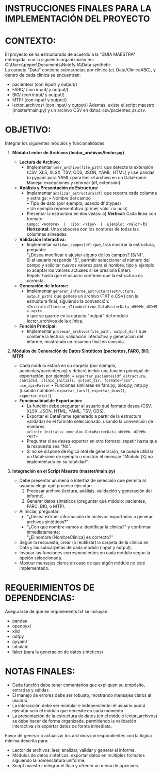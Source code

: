 # INSTRUCCIONES FINALES PARA LA IMPLEMENTACIÓN DEL PROYECTO

# CONTEXTO:
El proyecto se ha estructurado de acuerdo a la "GUÍA MAESTRA" entregada, con la siguiente organización en:
  C:\Users\pepec\Documents\Notefy IA\Data synthetic\
La carpeta "Data" contiene subcarpetas por clínica (ej. Data/ClinicaABC), y dentro de cada clínica se encuentran:
  - pacientes/ (con input/ y output/)
  - FARC/ (con input/ y output/)
  - BIO/ (con input/ y output/)
  - MTP/ (con input/ y output/)
  - lector_archivos/ (con input/ y output/)
Además, existe el script maestro (master/main.py) y un archivo CSV en datos_csv/pacientes_ss.csv.

# OBJETIVO:
Integrar los siguientes módulos y funcionalidades:
1. **Módulo Lector de Archivos (lector_archivos/lector.py)**
   - **Lectura de Archivo:**
     - Implementar `leer_archivo(file_path)` que detecte la extensión (CSV, XLS, XLSX, TSV, ODS, JSON, YAML, HTML) y use pandas (o pyyaml para YAML) para leer el archivo en un DataFrame. Manejar excepciones y retornar (df, extensión).
   - **Análisis y Presentación de Estructura:**
     - Implementar `analizar_estructura(df)` que recorra cada columna y extraiga: 
         • Nombre del campo  
         • Tipo de dato (por ejemplo, usando df.dtypes)  
         • Un ejemplo representativo (primer valor no nulo)
     - Presentar la estructura en dos vistas:
         a) **Vertical:** Cada línea con formato:  
            `Campo: <Nombre>  |  Tipo: <Tipo>  |  Ejemplo: <Valor>`
         b) **Horizontal:** Una cabecera con los nombres de todas las columnas alineadas.
   - **Validación Interactiva:**
     - Implementar `validar_campos(df)` que, tras mostrar la estructura, pregunte:  
       "¿Desea modificar o ajustar alguno de los campos? (S/N)".  
       Si el usuario responde "S", permitir seleccionar el número del campo y solicitar nuevos valores para el nombre, tipo y ejemplo (o aceptar los valores actuales si se presiona Enter).  
       Repetir hasta que el usuario confirme que la estructura es correcta.
   - **Generación de Informe:**
     - Implementar `generar_informe_estructura(estructura, output_path)` que genere un archivo (TXT o CSV) con la estructura final, siguiendo la convención:  
       `<InicialesClinica>_<TipoArchivo>_DataMasterData_<HHMM>_<DDMM>.<ext>`  
       y que se guarde en la carpeta "output" del módulo lector_archivos de la clínica.
   - **Función Principal:**
     - Implementar `procesar_archivo(file_path, output_dir)` que combine la lectura, validación interactiva y generación del informe, mostrando un resumen final en consola.

2. **Módulos de Generación de Datos Sintéticos (pacientes, FARC, BIO, MTP)**
   - Cada módulo estará en su carpeta (por ejemplo, pacientes/pacientes.py) y deberá incluir una función principal de exportación, por ejemplo:
       • `exportar_pacientes(df_estructura, cantidad, clinic_initials, output_dir, formato="csv", use_api=False)`
       • Funciones similares en fars.py, bios.py, mtp.py (usando nombres: `exportar_fars()`, `exportar_bios()`, `exportar_mtp()`).
   - **Funcionalidad de Exportación:**
       - La función debe preguntar al usuario qué formato desea (CSV, XLSX, JSON, HTML, YAML, TSV, ODS).
       - Exportar el DataFrame (generado a partir de la estructura validada) en el formato seleccionado, usando la convención de nombres:  
         `<clinic_initials>_<modulo>_DataMasterData_<HHMM>_<DDMM>.<ext>`
       - Preguntar si se desea exportar en otro formato; repetir hasta que la respuesta sea "No".
       - Si no se dispone de lógica real de generación, se puede utilizar un DataFrame de ejemplo o mostrar el mensaje "Módulo [X] no implementado en su totalidad".
  
3. **Integración en el Script Maestro (master/main.py)**
   - Debe presentar un menú o interfaz de selección que permita al usuario elegir qué proceso ejecutar:
       1. Procesar archivo (lectura, análisis, validación y generación del informe).
       2. Generar datos sintéticos (preguntar qué módulo: pacientes, FARC, BIO, o MTP).
   - Al iniciar, preguntar:
       - "¿Desea extraer información de archivos exportados o generar archivos sintéticos?"
       - "¿Con qué nombre vamos a identificar la clínica?" y confirmar inmediatamente:  
         "¿El nombre [NombreClinica] es correcto?"
   - Según la respuesta, crear (o reutilizar) la carpeta de la clínica en Data y las subcarpetas de cada módulo (input y output).
   - Invocar las funciones correspondientes en cada módulo según la opción seleccionada.
   - Mostrar mensajes claros en caso de que algún módulo no esté implementado.

# REQUERIMIENTOS DE DEPENDENCIAS:
Asegurarse de que en requirements.txt se incluyan:
  - pandas
  - openpyxl
  - xlrd
  - odfpy
  - pyyaml
  - tabulate
  - faker (para la generación de datos sintéticos)

# NOTAS FINALES:
- Cada función debe tener comentarios que expliquen su propósito, entradas y salidas.
- El manejo de errores debe ser robusto, mostrando mensajes claros al usuario.
- La interacción debe ser modular e independiente: el usuario podrá ejecutar solo el módulo que necesite en cada momento.
- La presentación de la estructura de datos (en el módulo lector_archivos) se debe hacer de forma organizada, permitiendo la validación interactiva sin exportar datos de forma inmediata.

Favor de generar o actualizar los archivos correspondientes con la lógica mínima descrita para:
  - Lector de archivos: leer, analizar, validar y generar el informe.
  - Módulos de datos sintéticos: exportar datos en múltiples formatos siguiendo la nomenclatura uniforme.
  - Script maestro: integrar el flujo y ofrecer un menú de opciones.

